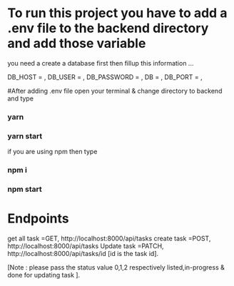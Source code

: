 # To run this project you have to add a .env file to the backend directory and add those variable

you need a create a database first then fillup this information ...

DB_HOST = ,
DB_USER = ,
DB_PASSWORD = ,
DB = ,
DB_PORT = ,

#After adding .env file open your terminal & change directory to backend and type

### yarn

### yarn start

if you are using npm then type

### npm i

### npm start

# Endpoints

get all task =GET, http://localhost:8000/api/tasks
create task =POST, http://localhost:8000/api/tasks
Update task =PATCH, http://localhost:8000/api/tasks/id [id is the task id].

[Note : please pass the status value 0,1,2 respectively listed,in-progress & done for updating task ].
